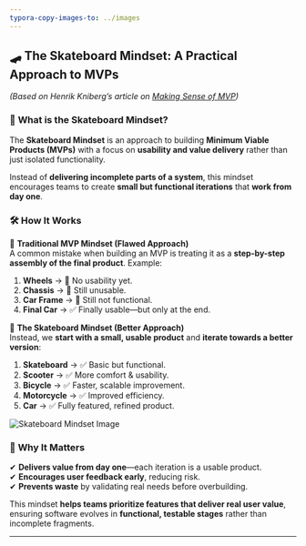 ```yaml
---
typora-copy-images-to: ../images
---
```


## 🛹 **The Skateboard Mindset: A Practical Approach to MVPs**  

*(Based on Henrik Kniberg’s article on [Making Sense of MVP](https://blog.crisp.se/2016/01/25/henrikkniberg/making-sense-of-mvp))*

### 🔹 **What is the Skateboard Mindset?**  

The **Skateboard Mindset** is an approach to building **Minimum Viable Products (MVPs)** with a focus on **usability and value delivery** rather than just isolated functionality.  

Instead of **delivering incomplete parts of a system**, this mindset encourages teams to create **small but functional iterations** that **work from day one**.  

### 🛠 **How It Works**  

🔹 **Traditional MVP Mindset (Flawed Approach)**  
A common mistake when building an MVP is treating it as a **step-by-step assembly of the final product**. Example:  

1. **Wheels** → 🚫 No usability yet.  
2. **Chassis** → 🚫 Still unusable.  
3. **Car Frame** → 🚫 Still not functional.  
4. **Final Car** → ✅ Finally usable—but only at the end.  

🔹 **The Skateboard Mindset (Better Approach)**  
Instead, we **start with a small, usable product** and **iterate towards a better version**:  

1. **Skateboard** → ✅ Basic but functional.  
2. **Scooter** → ✅ More comfort & usability.  
3. **Bicycle** → ✅ Faster, scalable improvement.  
4. **Motorcycle** → ✅ Improved efficiency.  
5. **Car** → ✅ Fully featured, refined product.  

![Skateboard Mindset Image](../../images/skateboard_image_01.png)



### 🚀 **Why It Matters**  

✔ **Delivers value from day one**—each iteration is a usable product.  
✔ **Encourages user feedback early**, reducing risk.  
✔ **Prevents waste** by validating real needs before overbuilding.  

This mindset **helps teams prioritize features that deliver real user value**, ensuring software evolves in **functional, testable stages** rather than incomplete fragments.  







---
